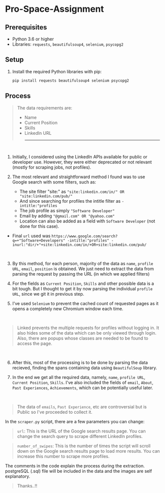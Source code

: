 # Pro-Space-Assignment

## Prerequisites

- Python 3.6 or higher
- Libraries: `requests`, `beautifulsoup4`, `selenium`, `psycopg2`

## Setup

1. Install the required Python libraries with pip:

    ```bash
    pip install requests beautifulsoup4 selenium psycopg2
    ```

## Process

> The data requirements are:
> - Name
> - Current Position
> - Skills
> - LinkedIn URL
>    ___

<br>

1. Initially, I considered using the LinkedIn APIs available for public or developer use. However, they were either deprecated or not relevant (mostly for scraping jobs, not profiles).

2. The most relevant and straightforward method I found was to use Google search with some filters, such as:

    - The site filter "site:" as `"site:linkedin.com/in/" OR "site:linkedin.com/pub/"`
    - And since searching for profiles the intitle filter as `-intitle:"profiles`
    - The job profile as simply `"Software Developer"`
    - Email by adding `"@gmail.com" OR "@yahoo.com"`
    - Location can also be added as a field with `Software Developer` (not done for this case).

- Final `url` used was `https://www.google.com/search?q=+"Software+Developers" -intitle:"profiles" -inurl:"dir/+"+site:linkedin.com/in/+OR+site:linkedin.com/pub/`

<br>

3. By this method, for each person, majority of the data as `name`, `profile URL`, `email`, `position` is obtained. We just need to extract the data from parsing the request by passing the URL (in which we applied filters)


4. For the fields as `Current Position`, `Skills` and other possible data is a bit tough. But I thought to get it by now parsing the individual `profile URL`, since we git it in previous step.

5. I've used `Selenium` to prevent the cached count of requested pages as it opens a completely new Chromium window each time.

<br>

> Linked prevents the multiple requests for profiles without logging in. It also hides some of the data which can be only viewed through login. Also, there are popups whose classes are needed to be found to access the page. 

<br>

6. After this, most of the processing is to be done by parsing the data recieved, finding the spans containing data using `BeautifulSoup` library.

7. In the end we get all the required data, namely, `name`, `profile URL`, `Current Position`, `Skills`. I've also included the fields of `email`, `About`, `Past Experiences`, `Achievements`, which can be potentially useful later.

<br>

> The data of `emails`, `Past Experience`, etc are controversial but is Public so I've proceeded to collect it.

In the `scraper.py` script, there are a few parameters you can change:

> `url`: This is the URL of the Google search results page. You can change the search query to scrape different LinkedIn profiles.

> `number_of_swipes`: This is the number of times the script will scroll down on the Google search results page to load more results. You can increase this number to scrape more profiles.

The comments in the code explain the process during the extraction. postgreSQL (.sql) file will be included in the data and the images are self explanatory.

> Thanks..!!
